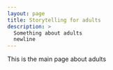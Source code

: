```yaml
---
layout: page
title: Storytelling for adults
description: >
  Something about adults
  newline
---
```


This is the main page about adults
